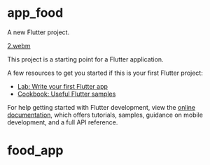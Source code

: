 # app_food

A new Flutter project.


[2.webm](https://user-images.githubusercontent.com/74030159/206377693-a8190214-dea9-4e30-85f0-4de26d36b238.webm)

This project is a starting point for a Flutter application.

A few resources to get you started if this is your first Flutter project:

- [Lab: Write your first Flutter app](https://docs.flutter.dev/get-started/codelab)
- [Cookbook: Useful Flutter samples](https://docs.flutter.dev/cookbook)

For help getting started with Flutter development, view the
[online documentation](https://docs.flutter.dev/), which offers tutorials,
samples, guidance on mobile development, and a full API reference.
# food_app

